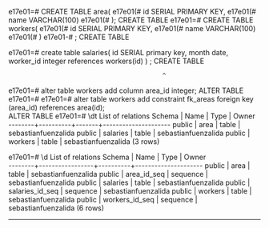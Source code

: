 e17e01=# CREATE TABLE area(
e17e01(# id SERIAL PRIMARY KEY,
e17e01(# name VARCHAR(100)
e17e01(# );
CREATE TABLE
e17e01=# CREATE TABLE workers(
e17e01(# id SERIAL PRIMARY KEY,
e17e01(# name VARCHAR(100)
e17e01(# )
e17e01-# ;
CREATE TABLE


e17e01=# create table salaries(                                                 id SERIAL primary key,                                                          month date,                                                                     worker_id integer references workers(id)                                        )                                                                               ;
CREATE TABLE

                                               ^
e17e01=# alter table workers add column area_id integer;
ALTER TABLE
e17e01=#
e17e01=# alter table workers add constraint fk_areas foreign key (area_id) references area(id);                                                                
ALTER TABLE
e17e01=# \dt
                List of relations
 Schema |   Name   | Type  |        Owner        
--------+----------+-------+---------------------
 public | area     | table | sebastianfuenzalida
 public | salaries | table | sebastianfuenzalida
 public | workers  | table | sebastianfuenzalida
(3 rows)

e17e01=# \d
                     List of relations
 Schema |      Name       |   Type   |        Owner        
--------+-----------------+----------+---------------------
 public | area            | table    | sebastianfuenzalida
 public | area_id_seq     | sequence | sebastianfuenzalida
 public | salaries        | table    | sebastianfuenzalida
 public | salaries_id_seq | sequence | sebastianfuenzalida
 public | workers         | table    | sebastianfuenzalida
 public | workers_id_seq  | sequence | sebastianfuenzalida
(6 rows)


____
